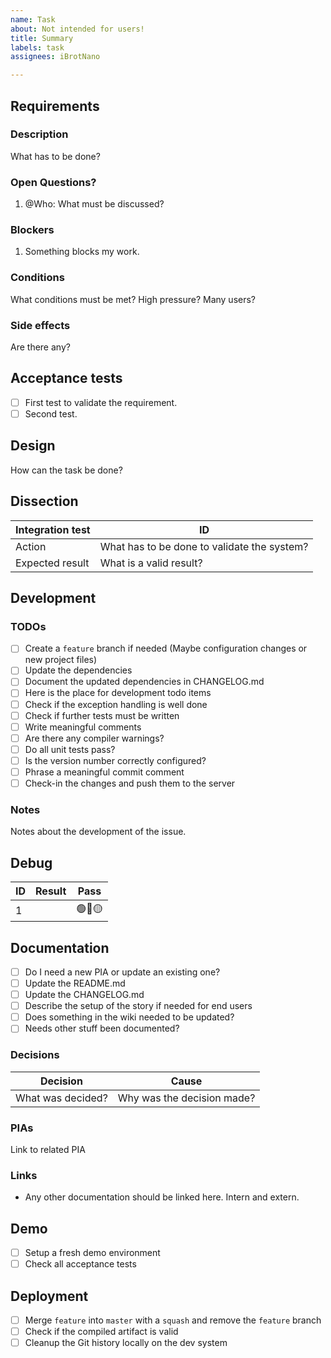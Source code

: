 ```yaml
---
name: Task
about: Not intended for users! 
title: Summary
labels: task
assignees: iBrotNano

---
```


## Requirements

### Description

What has to be done?

### Open Questions?

1. @Who: What must be discussed?

### Blockers

1. Something blocks my work.

### Conditions

What conditions must be met? High pressure? Many users?

### Side effects

Are there any?

## Acceptance tests

- [ ] First test to validate the requirement.
- [ ] Second test.

## Design

How can the task be done?

## Dissection

| Integration test | ID                                          |
| --------------- | ------------------------------------------- |
| Action          | What has to be done to validate the system? |
| Expected result | What is a valid result?                     |

## Development

### TODOs

- [ ] Create a `feature` branch if needed (Maybe configuration changes or new project files)
- [ ] Update the dependencies
- [ ] Document the updated dependencies in CHANGELOG.md
- [ ] Here is the place for development todo items
- [ ] Check if the exception handling is well done
- [ ] Check if further tests must be written
- [ ] Write meaningful comments
- [ ] Are there any compiler warnings?
- [ ] Do all unit tests pass?
- [ ] Is the version number correctly configured?
- [ ] Phrase a meaningful commit comment
- [ ] Check-in the changes and push them to the server

### Notes

Notes about the development of the issue.

## Debug

| ID   | Result | Pass |
| ---- | ------ | ---- |
| 1   |        | 🟢🔴🟡  |

## Documentation

- [ ] Do I need a new PIA or update an existing one?
- [ ] Update the README.md
- [ ] Update the CHANGELOG.md
- [ ] Describe the setup of the story if needed for end users
- [ ] Does something in the wiki needed to be updated?
- [ ] Needs other stuff been documented?

### Decisions

| Decision          | Cause                      |
| ----------------- | -------------------------- |
| What was decided? | Why was the decision made? |

### PIAs

Link to related PIA

### Links

- Any other documentation should be linked here. Intern and extern.

## Demo

- [ ] Setup a fresh demo environment
- [ ] Check all acceptance tests

## Deployment

- [ ] Merge `feature` into `master` with a `squash` and remove the `feature` branch
- [ ] Check if the compiled artifact is valid
- [ ] Cleanup the Git history locally on the dev system
